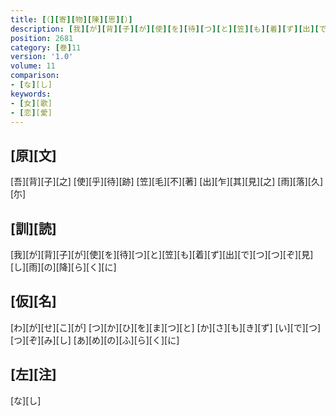 ```yaml
---
title: [（][寄][物][陳][思][）]
description: [我][が][背][子][が][使][を][待][つ][と][笠][も][着][ず][出][で][つ][つ][ぞ][見][し][雨][の][降][ら][く][に]
position: 2681
category: [巻]11
version: '1.0'
volume: 11
comparison:
- [な][し]
keywords:
- [女][歌]
- [恋][愛]
---
```


## [原][文]

[吾][背][子][之] [使][乎][待][跡] [笠][毛][不][著] [出][乍][其][見][之] [雨][落][久][尓]

## [訓][読]

[我][が][背][子][が][使][を][待][つ][と][笠][も][着][ず][出][で][つ][つ][ぞ][見][し][雨][の][降][ら][く][に]

## [仮][名]

[わ][が][せ][こ][が] [つ][か][ひ][を][ま][つ][と] [か][さ][も][き][ず] [い][で][つ][つ][ぞ][み][し] [あ][め][の][ふ][ら][く][に]

## [左][注]

[な][し]
